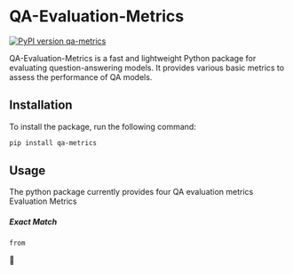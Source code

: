 # QA-Evaluation-Metrics

[![PyPI version qa-metrics](https://img.shields.io/pypi/v/qa-metrics.svg)](https://pypi.org/project/qa-metrics/) 


QA-Evaluation-Metrics is a fast and lightweight Python package for evaluating question-answering models. It provides various basic metrics to assess the performance of QA models.

## Installation

To install the package, run the following command:

```bash
pip install qa-metrics
```

## Usage

The python package currently provides four QA evaluation metrics Evaluation Metrics

##### Exact Match
```bash
from
```

🤗

